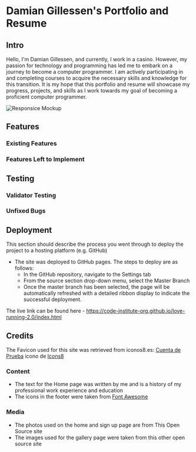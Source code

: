 # Damian Gillessen's Portfolio and Resume

## Intro

Hello, I'm Damian Gillessen, and currently, I work in a casino. However, my passion for technology and programming has led me to embark on a journey to become a computer programmer. I am actively participating in and completing courses to acquire the necessary skills and knowledge for this transition. It is my hope that this portfolio and resume will showcase my progress, projects, and skills as I work towards my goal of becoming a proficient computer programmer.

![Responsice Mockup](https://github.com/lucyrush/readme-template/blob/master/media/love_running_mockup.png)

## Features 

### Existing Features

### Features Left to Implement

## Testing 

### Validator Testing 

### Unfixed Bugs

## Deployment

This section should describe the process you went through to deploy the project to a hosting platform (e.g. GitHub) 

- The site was deployed to GitHub pages. The steps to deploy are as follows: 
  - In the GitHub repository, navigate to the Settings tab 
  - From the source section drop-down menu, select the Master Branch
  - Once the master branch has been selected, the page will be automatically refreshed with a detailed ribbon display to indicate the successful deployment. 

The live link can be found here - https://code-institute-org.github.io/love-running-2.0/index.html 

## Credits 

The Favicon used for this site was retrieved from iconos8.es:
<a target="_blank" href="https://icons8.com/icon/kvqTlMRogUYm/cuenta-de-prueba">Cuenta de Prueba</a> icono de <a target="_blank" href="https://icons8.com">Icons8</a>


### Content 

- The text for the Home page was written by me and is a history of my professional work experience and education
- The icons in the footer were taken from [Font Awesome](https://fontawesome.com/)

### Media

- The photos used on the home and sign up page are from This Open Source site
- The images used for the gallery page were taken from this other open source site


